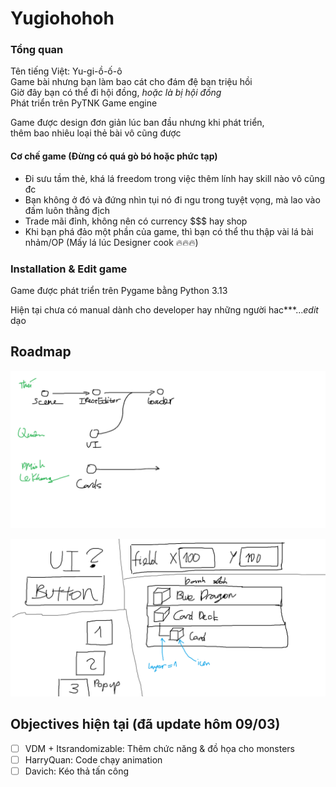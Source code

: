 # Yugiohohoh
### Tổng quan
Tên tiếng Việt: Yu-gi-ồ-ố-ô\
Game bài nhưng bạn làm bao cát cho đám đệ bạn triệu hồi\
Giờ đây bạn có thể đi hội đồng, _hoặc là bị hội đồng_\
Phát triển trên PyTNK Game engine

Game được design đơn giản lúc ban đầu nhưng khi phát triển, \
thêm bao nhiêu loại thẻ bài vô cũng được

#### Cơ chế game (Đừng có quá gò bó hoặc phức tạp)
- Đi sưu tầm thẻ, khá lá freedom trong việc thêm lính hay skill nào vô cũng đc
- Bạn không ở đó và đứng nhìn tụi nó đi ngu trong tuyệt vọng, mà lao vào đấm luôn thằng địch
- Trade mãi đỉnh, không nên có currency $$$ hay shop
- Khi bạn phá đảo một phần của game, thì bạn có thể thu thập vài lá bài nhảm/OP
(Mấy lá lúc Designer cook 🔥🔥🔥)

### Installation & Edit game
Game được phát triển trên Pygame bằng Python 3.13

Hiện tại chưa có manual dành cho developer hay những người hac\*\*\*...*edit* dạo

## Roadmap
![Roadmap](https://github.com/Davidthanvuong/Yugiohohoh/blob/main/timeline.png)

![Task cho Quân](https://github.com/Davidthanvuong/Yugiohohoh/blob/main/gigigig.png)


## Objectives hiện tại (đã update hôm 09/03)
- [ ] VDM + Itsrandomizable: Thêm chức năng & đồ họa cho monsters
- [ ] HarryQuan: Code chạy animation
- [ ] Davich: Kéo thả tấn công
